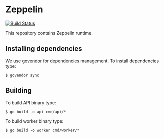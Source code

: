 # Zeppelin

[![Build Status](https://travis-ci.org/distillate/zeppelin.svg?branch=master)](https://travis-ci.org/distillate/zeppelin)

This repository contains Zeppelin runtime.

## Installing dependencies
We use [govendor](https://github.com/kardianos/govendor) for dependencies management. To install dependencies type:
```
$ govendor sync
```

## Building
To build API binary type:
```
$ go build -o api cmd/api/*
```
To build worker binary type:
```
$ go build -o worker cmd/worker/*
```
